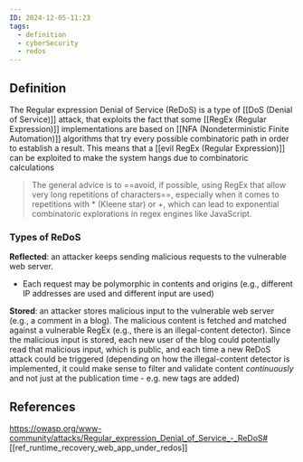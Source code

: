 ```yaml
---
ID: 2024-12-05-11:23
tags:
  - definition
  - cyberSecurity
  - redos
---
```

## Definition

The Regular expression Denial of Service (ReDoS) is a type of [[DoS (Denial of Service)]] attack, that exploits the fact that some [[RegEx (Regular Expression)]] implementations are based on [[NFA (Nondeterministic Finite Automation)]] algorithms that try every possible combinatoric path in order to establish a result. This means that a [[evil RegEx (Regular Expression)]] can be exploited to make the system hangs due to combinatoric calculations

> The general advice is to ==avoid, if possible, using RegEx that allow very long repetitions of characters==, especially when it comes to repetitions with * (Kleene star) or +, which can lead to exponential combinatoric explorations in regex engines like JavaScript.

### Types of ReDoS

 **Reflected**: an attacker keeps sending malicious requests to the vulnerable web server.
 - Each request may be polymorphic in contents and origins (e.g., different IP addresses are used and different input are used)

**Stored**: an attacker stores malicious input to the vulnerable web server (e.g., a comment in a blog). The malicious content is fetched and matched against a vulnerable RegEx (e.g., there is an illegal-content detector). Since the malicious input is stored, each new user of the blog could potentially read that malicious input, which is public, and each time a new ReDoS attack could be triggered (depending on how the illegal-content detector is implemented, it could make sense to filter and validate content *continuously* and not just at the publication time - e.g. new tags are added)
## References
https://owasp.org/www-community/attacks/Regular_expression_Denial_of_Service_-_ReDoS#
[[ref_runtime_recovery_web_app_under_redos]]